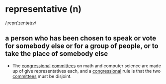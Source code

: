 # representative (n)

/ˌreprɪˈzentətɪv/

## a person who has been chosen to speak or vote for somebody else or for a group of people, or to take the place of somebody else

- The [congressional](congressional-adj.md#related-to-or-belonging-to-a-congress-or-the-congress-in-the-us) [committees](committee-n.md#a-group-of-people-who-are-chosen-usually-by-a-larger-group-to-make-decisions-or-to-deal-with-a-particular-subject) on math and computer science are made up of give representatives each, and a [congressional](congressional-adj.md#related-to-or-belonging-to-a-congress-or-the-congress-in-the-us) rule is that the two [committees](committee-n.md#a-group-of-people-who-are-chosen-usually-by-a-larger-group-to-make-decisions-or-to-deal-with-a-particular-subject) must be disjoint.
